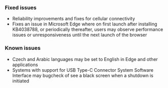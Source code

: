 ### Fixed issues
- Reliability improvements and fixes for cellular connectivity
- Fixes an issue in Microsoft Edge where on first launch after installing KB4038788, or periodically thereafter, users may observe performance issues or unresponsiveness until the next launch of the browser

### Known issues
- Czech and Arabic languages may be set to English in Edge and other applications
- Systems with support for USB Type-C Connector System Software Interface may bugcheck of see a black screen when a shutdown is initiated